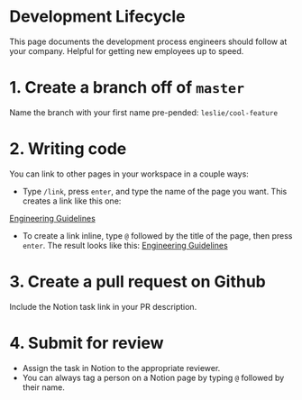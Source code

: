 # Development Lifecycle 

This page documents the development process engineers should follow at your company. Helpful for getting new employees up to speed.

# 1. Create a branch off of `master`

Name the branch with your first name pre-pended:
`leslie/cool-feature`

# 2. Writing code

You can link to other pages in your workspace in a couple ways:

- Type `/link`, press `enter`, and type the name of the page you want. This creates a link like this one:

[Engineering Guidelines](./Engineering-Guidelines-11ff1b8e-4108-4ccc-b763-62a1aa964d78.md)

- To create a link inline, type `@` followed by the title of the page, then press `enter`. The result looks like this: [Engineering Guidelines](https://www.notion.so/11ff1b8e-4108-4ccc-b763-62a1aa964d78)

# 3. Create a pull request on Github

Include the Notion task link in your PR description. 

# 4. Submit for review

- Assign the task in Notion to the appropriate reviewer.
- You can always tag a person on a Notion page by typing `@` followed by their name.